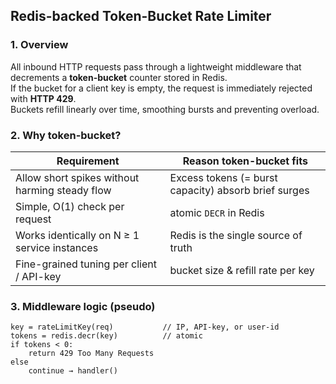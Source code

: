 ## Redis-backed Token-Bucket Rate Limiter

### 1. Overview  
All inbound HTTP requests pass through a lightweight middleware that decrements a **token-bucket** counter stored in Redis.  
If the bucket for a client key is empty, the request is immediately rejected with **HTTP 429**.  
Buckets refill linearly over time, smoothing bursts and preventing overload.

### 2. Why token-bucket?  
| Requirement | Reason token-bucket fits |
|-------------|-------------------------|
| Allow short spikes without harming steady flow | Excess tokens (= burst capacity) absorb brief surges |
| Simple, O(1) check per request | atomic `DECR` in Redis |
| Works identically on N ≥ 1 service instances | Redis is the single source of truth |
| Fine-grained tuning per client / API-key | bucket size & refill rate per key |

### 3. Middleware logic (pseudo)  
```pseudo
key = rateLimitKey(req)           // IP, API-key, or user-id
tokens = redis.decr(key)          // atomic
if tokens < 0:
    return 429 Too Many Requests
else
    continue → handler()
